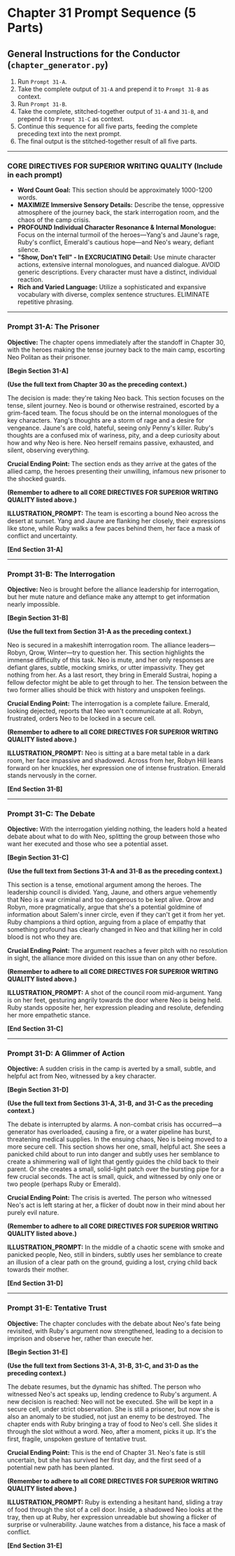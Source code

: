 # Chapter 31 Prompt Sequence (5 Parts)

## General Instructions for the Conductor (`chapter_generator.py`)

1. Run `Prompt 31-A`.
2. Take the complete output of `31-A` and prepend it to `Prompt 31-B` as context.
3. Run `Prompt 31-B`.
4. Take the complete, stitched-together output of `31-A` and `31-B`, and prepend it to `Prompt 31-C` as context.
5. Continue this sequence for all five parts, feeding the complete preceding text into the next prompt.
6. The final output is the stitched-together result of all five parts.

---

### **CORE DIRECTIVES FOR SUPERIOR WRITING QUALITY (Include in each prompt)**

* **Word Count Goal:** This section should be approximately 1000-1200 words.
* **MAXIMIZE Immersive Sensory Details:** Describe the tense, oppressive atmosphere of the journey back, the stark interrogation room, and the chaos of the camp crisis.
* **PROFOUND Individual Character Resonance & Internal Monologue:** Focus on the internal turmoil of the heroes—Yang's and Jaune's rage, Ruby's conflict, Emerald's cautious hope—and Neo's weary, defiant silence.
* **"Show, Don't Tell" - In EXCRUCIATING Detail:** Use minute character actions, extensive internal monologues, and nuanced dialogue. AVOID generic descriptions. Every character must have a distinct, individual reaction.
* **Rich and Varied Language:** Utilize a sophisticated and expansive vocabulary with diverse, complex sentence structures. ELIMINATE repetitive phrasing.

---

### **Prompt 31-A: The Prisoner**

**Objective:** The chapter opens immediately after the standoff in Chapter 30, with the heroes making the tense journey back to the main camp, escorting Neo Politan as their prisoner.

**[Begin Section 31-A]**

**(Use the full text from Chapter 30 as the preceding context.)**

The decision is made: they're taking Neo back. This section focuses on the tense, silent journey. Neo is bound or otherwise restrained, escorted by a grim-faced team. The focus should be on the internal monologues of the key characters. Yang's thoughts are a storm of rage and a desire for vengeance. Jaune's are cold, hateful, seeing only Penny's killer. Ruby's thoughts are a confused mix of wariness, pity, and a deep curiosity about how and why Neo is here. Neo herself remains passive, exhausted, and silent, observing everything.

**Crucial Ending Point:** The section ends as they arrive at the gates of the allied camp, the heroes presenting their unwilling, infamous new prisoner to the shocked guards.

**(Remember to adhere to all CORE DIRECTIVES FOR SUPERIOR WRITING QUALITY listed above.)**

**ILLUSTRATION_PROMPT:** The team is escorting a bound Neo across the desert at sunset. Yang and Jaune are flanking her closely, their expressions like stone, while Ruby walks a few paces behind them, her face a mask of conflict and uncertainty.

**[End Section 31-A]**

---

### **Prompt 31-B: The Interrogation**

**Objective:** Neo is brought before the alliance leadership for interrogation, but her mute nature and defiance make any attempt to get information nearly impossible.

**[Begin Section 31-B]**

**(Use the full text from Section 31-A as the preceding context.)**

Neo is secured in a makeshift interrogation room. The alliance leaders—Robyn, Qrow, Winter—try to question her. This section highlights the immense difficulty of this task. Neo is mute, and her only responses are defiant glares, subtle, mocking smirks, or utter impassivity. They get nothing from her. As a last resort, they bring in Emerald Sustrai, hoping a fellow defector might be able to get through to her. The tension between the two former allies should be thick with history and unspoken feelings.

**Crucial Ending Point:** The interrogation is a complete failure. Emerald, looking dejected, reports that Neo won't communicate at all. Robyn, frustrated, orders Neo to be locked in a secure cell.

**(Remember to adhere to all CORE DIRECTIVES FOR SUPERIOR WRITING QUALITY listed above.)**

**ILLUSTRATION_PROMPT:** Neo is sitting at a bare metal table in a dark room, her face impassive and shadowed. Across from her, Robyn Hill leans forward on her knuckles, her expression one of intense frustration. Emerald stands nervously in the corner.

**[End Section 31-B]**

---

### **Prompt 31-C: The Debate**

**Objective:** With the interrogation yielding nothing, the leaders hold a heated debate about what to do with Neo, splitting the group between those who want her executed and those who see a potential asset.

**[Begin Section 31-C]**

**(Use the full text from Sections 31-A and 31-B as the preceding context.)**

This section is a tense, emotional argument among the heroes. The leadership council is divided. Yang, Jaune, and others argue vehemently that Neo is a war criminal and too dangerous to be kept alive. Qrow and Robyn, more pragmatically, argue that she's a potential goldmine of information about Salem's inner circle, even if they can't get it from her yet. Ruby champions a third option, arguing from a place of empathy that something profound has clearly changed in Neo and that killing her in cold blood is not who they are.

**Crucial Ending Point:** The argument reaches a fever pitch with no resolution in sight, the alliance more divided on this issue than on any other before.

**(Remember to adhere to all CORE DIRECTIVES FOR SUPERIOR WRITING QUALITY listed above.)**

**ILLUSTRATION_PROMPT:** A shot of the council room mid-argument. Yang is on her feet, gesturing angrily towards the door where Neo is being held. Ruby stands opposite her, her expression pleading and resolute, defending her more empathetic stance.

**[End Section 31-C]**

---

### **Prompt 31-D: A Glimmer of Action**

**Objective:** A sudden crisis in the camp is averted by a small, subtle, and helpful act from Neo, witnessed by a key character.

**[Begin Section 31-D]**

**(Use the full text from Sections 31-A, 31-B, and 31-C as the preceding context.)**

The debate is interrupted by alarms. A non-combat crisis has occurred—a generator has overloaded, causing a fire, or a water pipeline has burst, threatening medical supplies. In the ensuing chaos, Neo is being moved to a more secure cell. This section shows her one, small, helpful act. She sees a panicked child about to run into danger and subtly uses her semblance to create a shimmering wall of light that gently guides the child back to their parent. Or she creates a small, solid-light patch over the bursting pipe for a few crucial seconds. The act is small, quick, and witnessed by only one or two people (perhaps Ruby or Emerald).

**Crucial Ending Point:** The crisis is averted. The person who witnessed Neo's act is left staring at her, a flicker of doubt now in their mind about her purely evil nature.

**(Remember to adhere to all CORE DIRECTIVES FOR SUPERIOR WRITING QUALITY listed above.)**

**ILLUSTRATION_PROMPT:** In the middle of a chaotic scene with smoke and panicked people, Neo, still in binders, subtly uses her semblance to create an illusion of a clear path on the ground, guiding a lost, crying child back towards their mother.

**[End Section 31-D]**

---

### **Prompt 31-E: Tentative Trust**

**Objective:** The chapter concludes with the debate about Neo's fate being revisited, with Ruby's argument now strengthened, leading to a decision to imprison and observe her, rather than execute her.

**[Begin Section 31-E]**

**(Use the full text from Sections 31-A, 31-B, 31-C, and 31-D as the preceding context.)**

The debate resumes, but the dynamic has shifted. The person who witnessed Neo's act speaks up, lending credence to Ruby's argument. A new decision is reached: Neo will not be executed. She will be kept in a secure cell, under strict observation. She is still a prisoner, but now she is also an anomaly to be studied, not just an enemy to be destroyed. The chapter ends with Ruby bringing a tray of food to Neo's cell. She slides it through the slot without a word. Neo, after a moment, picks it up. It's the first, fragile, unspoken gesture of tentative trust.

**Crucial Ending Point:** This is the end of Chapter 31. Neo's fate is still uncertain, but she has survived her first day, and the first seed of a potential new path has been planted.

**(Remember to adhere to all CORE DIRECTIVES FOR SUPERIOR WRITING QUALITY listed above.)**

**ILLUSTRATION_PROMPT:** Ruby is extending a hesitant hand, sliding a tray of food through the slot of a cell door. Inside, a shadowed Neo looks at the tray, then up at Ruby, her expression unreadable but showing a flicker of surprise or vulnerability. Jaune watches from a distance, his face a mask of conflict.

**[End Section 31-E]**
